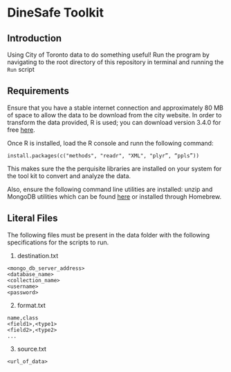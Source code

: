 # DineSafe Toolkit

## Introduction
Using City of Toronto data to do something useful! Run the program by navigating
to the root directory of this repository in terminal and running the `Run`
script

## Requirements
Ensure that you have a stable internet connection and approximately 80 MB of
space to allow the data to be download from the city website. In order to
transform the data provided, R is used; you can download version 3.4.0
for free [here](https://www.r-project.org/).

Once R is installed, load the R console and runn the following command:

```
install.packages(c("methods", "readr", "XML", "plyr”, “ppls”))
```

This makes sure the the perquisite libraries are installed on your system
for the tool kit to convert and analyze the data.

Also, ensure the following command line utilities are installed: unzip and
MongoDB utilities which can be found
[here](https://www.mongodb.com/download-center) or installed through Homebrew.

## Literal Files
The following files must be present in the data folder with the following
specifications for the scripts to run.

1. destination.txt
```
<mongo_db_server_address>
<database_name>
<collection_name>
<username>
<password>
```

2. format.txt
```
name,class
<field1>,<type1>
<field2>,<type2>
...
```

3. source.txt
```
<url_of_data>
```
